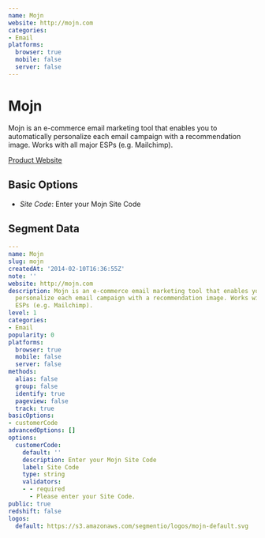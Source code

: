 ```yaml
---
name: Mojn
website: http://mojn.com
categories:
- Email
platforms:
  browser: true
  mobile: false
  server: false
---
```


# Mojn

Mojn is an e-commerce email marketing tool that enables you to automatically personalize each email campaign with a recommendation image. Works with all major ESPs (e.g. Mailchimp).

[Product Website](http://mojn.com)

## Basic Options

- *Site Code*: Enter your Mojn Site Code


## Segment Data
```yaml
---
name: Mojn
slug: mojn
createdAt: '2014-02-10T16:36:55Z'
note: ''
website: http://mojn.com
description: Mojn is an e-commerce email marketing tool that enables you to automatically
  personalize each email campaign with a recommendation image. Works with all major
  ESPs (e.g. Mailchimp).
level: 1
categories:
- Email
popularity: 0
platforms:
  browser: true
  mobile: false
  server: false
methods:
  alias: false
  group: false
  identify: true
  pageview: false
  track: true
basicOptions:
- customerCode
advancedOptions: []
options:
  customerCode:
    default: ''
    description: Enter your Mojn Site Code
    label: Site Code
    type: string
    validators:
    - - required
      - Please enter your Site Code.
public: true
redshift: false
logos:
  default: https://s3.amazonaws.com/segmentio/logos/mojn-default.svg

```

